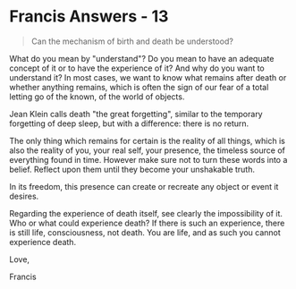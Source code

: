 # Francis Answers - 13

>Can the mechanism of birth and death be understood?

What do you mean by "understand"? Do you mean to have an adequate concept of it or to have the experience of it? And why do you want to understand it? In most cases, we want to know what remains after death or whether anything remains, which is often the sign of our fear of a total letting go of the known, of the world of objects.

Jean Klein calls death "the great forgetting", similar to the temporary forgetting of deep sleep, but with a difference: there is no return.

The only thing which remains for certain is the reality of all things, which is also the reality of you, your real self, your presence, the timeless source of everything found in time. However make sure not to turn these words into a belief. Reflect upon them until they become your unshakable truth.

In its freedom, this presence can create or recreate any object or event it desires.

Regarding the experience of death itself, see clearly the impossibility of it. Who or what could experience death? If there is such an experience, there is still life, consciousness, not death. You are life, and as such you cannot experience death.

Love,

Francis
